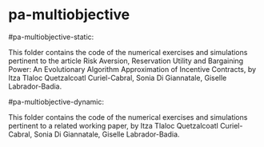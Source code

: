 # pa-multiobjective

#pa-multiobjective-static:

This folder contains the code of the numerical exercises and simulations pertinent to the article Risk Aversion, Reservation Utility and Bargaining Power: An Evolutionary Algorithm Approximation of Incentive Contracts, by Itza Tlaloc Quetzalcoatl Curiel-Cabral, Sonia Di Giannatale, Giselle Labrador-Badia.

#pa-multiobjective-dynamic:

This folder contains the code of the numerical exercises and simulations pertinent to a related working paper, by Itza Tlaloc Quetzalcoatl Curiel-Cabral, Sonia Di Giannatale, Giselle Labrador-Badia.
